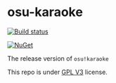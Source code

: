 # osu-karaoke

[![Build status](https://ci.appveyor.com/api/projects/status/toy4vlii1t2vl8yr?svg=true)](https://ci.appveyor.com/project/andy840119/osu-karaoke-release)

[![NuGet](https://img.shields.io/badge/月子我婆-passed-ff69b4.svg)](https://github.com/osu-Karaoke/osu-Karaoke)

The release version of `osu!karaoke`

This repo is under [GPL V3](LICENSE) license.